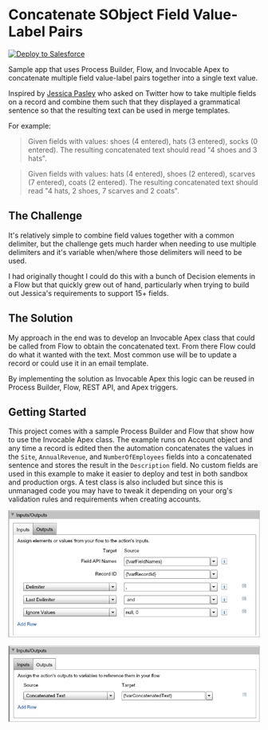 # Concatenate SObject Field Value-Label Pairs

<a href="https://githubsfdeploy.herokuapp.com">
  <img alt="Deploy to Salesforce" src="https://raw.githubusercontent.com/afawcett/githubsfdeploy/master/deploy.png">
</a>

Sample app that uses Process Builder, Flow, and Invocable Apex to concatenate multiple field value-label pairs together into a single text value.

Inspired by [Jessica Pasley](https://twitter.com/JessicaPasley/status/934885281370656768) who asked on Twitter how to take multiple fields on a record and combine them such that they displayed a grammatical sentence so that the resulting text can be used in merge templates.

For example:
> Given fields with values: shoes (4 entered), hats (3 entered), socks (0 entered). The resulting concatenated text should read "4 shoes and 3 hats".

> Given fields with values: hats (4 entered), shoes (2 entered), scarves (7 entered), coats (2 entered). The resulting concatenated text should read "4 hats, 2 shoes, 7 scarves and 2 coats".


The Challenge
-------------

It's relatively simple to combine field values together with a common delimiter, but the challenge gets much harder when needing to use multiple delimiters and it's variable when/where those delimiters will need to be used.

I had originally thought I could do this with a bunch of Decision elements in a Flow but that quickly grew out of hand, particularly when trying to build out Jessica's requirements to support 15+ fields.


The Solution
------------

My approach in the end was to develop an Invocable Apex class that could be called from Flow to obtain the concatenated text. From there Flow could do what it wanted with the text. Most common use will be to update a record or could use it in an email template.

By implementing the solution as Invocable Apex this logic can be reused in Process Builder, Flow, REST API, and Apex triggers.


Getting Started
---------------

This project comes with a sample Process Builder and Flow that show how to use the Invocable Apex class. The example runs on Account object and any time a record is edited then the automation concatenates the values in the `Site`, `AnnualRevenue`, and `NumberOfEmployees` fields into a concatenated sentence and stores the result in the `Description` field. No custom fields are used in this example to make it easier to deploy and test in both sandbox and production orgs. A test class is also included but since this is unmanaged code you may have to tweak it depending on your org's validation rules and requirements when creating accounts.

![screen shot](images/apex-inputs.png)

![screen shot](images/apex-outputs.png)

